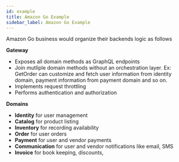 ```yaml
---
id: example
title: Amazon Go Example
sidebar_label: Amazon Go Example
---
```


Amazon Go business would organize their backends logic as follows

**Gateway**

+ Exposes all domain methods as GraphQL endpoints
+ Join mutliple domain methods without an orchestration layer. Ex: GetOrder can customize and fetch user information from identity domain, payment information from payment domain and so on.
+ Implements request throttling
+ Performs authentication and authorization

**Domains**

+ **Identity** for user management
+ **Catalog** for product listing
+ **Inventory** for recording availability
+ **Order** for user orders
+ **Payment** for user and vendor payments
+ **Communication** for user and vendor notifications like email, SMS
+ **Invoice** for book keeping, discounts,
